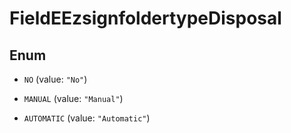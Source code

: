 

# FieldEEzsignfoldertypeDisposal

## Enum


* `NO` (value: `"No"`)

* `MANUAL` (value: `"Manual"`)

* `AUTOMATIC` (value: `"Automatic"`)



